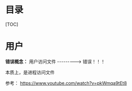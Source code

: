 

# 目录



[TOC]



# 用户



**错误概念：** 用户访问文件 ---------> 错误！！！

 本质上，是进程访问文件

参考： https://www.youtube.com/watch?v=pkWmqa9tEt8



